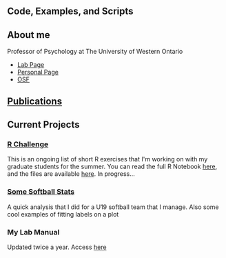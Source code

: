 ## Code, Examples, and Scripts

## About me
Professor of Psychology at
The University of Western Ontario
* [Lab Page](http://mindalab.com) 
* [Personal Page](http://jpminda.com) 
* [OSF](https://osf.io/myprojects)

## [Publications](Publications.html)

## Current Projects
### [R Challenge](https://jpminda.github.io/TheRChallenge.html)
This is an ongoing list of short R exercises that I'm working on with my graduate students for the summer. You can read the full R Notebook [here](https://jpminda.github.io/TheRChallenge.html), and the files are available [here](https://github.com/jpminda/R_Examples). In progress...

### [Some Softball Stats](https://jpminda.github.io/Fastpitch/TeamAnalysis.html)
A quick analysis that I did for a U19 softball team that I manage. Also some cool examples of fitting labels on a plot

### My Lab Manual 
Updated twice a year. Access [here](https://osf.io/8b6kj/)


